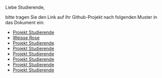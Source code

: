 Liebe Studierende,

bitte tragen Sie den Link auf Ihr Github-Projekt nach folgenden Muster in das Dokument ein:

* [Projekt Studierende](https://github.com/hdm-crpr/226305/tree/master/data/crpr)
* [Weisse Rose](https://github.com/weisse-rose/Weisse-Rose)
* [Projekt Studierende](https://github.com/hdm-crpr/226305/tree/master/data/crpr)
* [Projekt Studierende](https://github.com/hdm-crpr/226305/tree/master/data/crpr)
* [Projekt Studierende](https://github.com/hdm-crpr/226305/tree/master/data/crpr)
* [Projekt Studierende](https://github.com/hdm-crpr/226305/tree/master/data/crpr)
* [Projekt Studierende](https://github.com/hdm-crpr/226305/tree/master/data/crpr)
* [Projekt Studierende](https://github.com/hdm-crpr/226305/tree/master/data/crpr)
